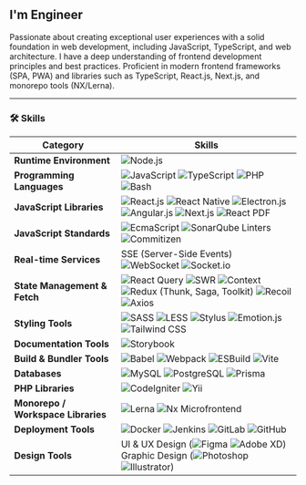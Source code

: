 

## I'm Engineer

Passionate about creating exceptional user experiences with a solid foundation in web development, including JavaScript, TypeScript, and web architecture. I have a deep understanding of frontend development principles and best practices. Proficient in modern frontend frameworks (SPA, PWA) and libraries such as TypeScript, React.js, Next.js, and monorepo tools (NX/Lerna).

---

### 🛠️ Skills

| Category                          | Skills                                                                                     |
|-----------------------------------|--------------------------------------------------------------------------------------------|
| **Runtime Environment**           | ![Node.js](https://img.shields.io/badge/Node.js-339933?logo=node.js&logoColor=white)       |
| **Programming Languages**         | ![JavaScript](https://img.shields.io/badge/JavaScript-F7DF1E?logo=javascript&logoColor=black) ![TypeScript](https://img.shields.io/badge/TypeScript-007ACC?logo=typescript&logoColor=white) ![PHP](https://img.shields.io/badge/PHP-777BB4?logo=php&logoColor=white) ![Bash](https://img.shields.io/badge/Bash-4EAA25?logo=gnu-bash&logoColor=white) |
| **JavaScript Libraries**          | ![React.js](https://img.shields.io/badge/React-20232A?logo=react&logoColor=61DAFB) ![React Native](https://img.shields.io/badge/React%20Native-20232A?logo=react&logoColor=61DAFB) ![Electron.js](https://img.shields.io/badge/Electron-47848F?logo=electron&logoColor=white) ![Angular.js](https://img.shields.io/badge/Angular-DD0031?logo=angular&logoColor=white) ![Next.js](https://img.shields.io/badge/Next.js-000000?logo=next.js&logoColor=white) ![React PDF](https://img.shields.io/badge/React%20PDF-20232A?logo=react&logoColor=61DAFB) |
| **JavaScript Standards**          | ![EcmaScript](https://img.shields.io/badge/EcmaScript-4A4A4A?logo=ecmascript&logoColor=F6B744) ![SonarQube](https://img.shields.io/badge/SonarQube-4E9BCD?logo=sonarqube&logoColor=white) Linters ![Commitizen](https://img.shields.io/badge/Commitizen-000000?logo=commitizen&logoColor=white) |
| **Real-time Services**            | SSE (Server-Side Events) ![WebSocket](https://img.shields.io/badge/WebSocket-333333?logo=websocket&logoColor=white) ![Socket.io](https://img.shields.io/badge/Socket.io-010101?logo=socket.io&logoColor=white) |
| **State Management & Fetch**      | ![React Query](https://img.shields.io/badge/React%20Query-FF4154?logo=react-query&logoColor=white) ![SWR](https://img.shields.io/badge/SWR-2E6F77?logo=swr&logoColor=white) ![Context](https://img.shields.io/badge/Context-007ACC?logo=react&logoColor=white) ![Redux](https://img.shields.io/badge/Redux-764ABC?logo=redux&logoColor=white) (Thunk, Saga, Toolkit) ![Recoil](https://img.shields.io/badge/Recoil-007ACC?logo=recoil&logoColor=white) ![Axios](https://img.shields.io/badge/Axios-5A29E4?logo=axios&logoColor=white) |
| **Styling Tools**                 | ![SASS](https://img.shields.io/badge/SASS-CC6699?logo=sass&logoColor=white) ![LESS](https://img.shields.io/badge/LESS-1D365D?logo=less&logoColor=white) ![Stylus](https://img.shields.io/badge/Stylus-333333?logo=stylus&logoColor=white) ![Emotion.js](https://img.shields.io/badge/Emotion-DB7093?logo=emotion&logoColor=white) ![Tailwind CSS](https://img.shields.io/badge/Tailwind%20CSS-38B2AC?logo=tailwind-css&logoColor=white) |
| **Documentation Tools**           | ![Storybook](https://img.shields.io/badge/Storybook-FF4785?logo=storybook&logoColor=white) |
| **Build & Bundler Tools**         | ![Babel](https://img.shields.io/badge/Babel-F9DC3E?logo=babel&logoColor=black) ![Webpack](https://img.shields.io/badge/Webpack-8DD6F9?logo=webpack&logoColor=black) ![ESBuild](https://img.shields.io/badge/ESBuild-FFCF00?logo=esbuild&logoColor=black) ![Vite](https://img.shields.io/badge/Vite-646CFF?logo=vite&logoColor=white) |
| **Databases**                     | ![MySQL](https://img.shields.io/badge/MySQL-4479A1?logo=mysql&logoColor=white) ![PostgreSQL](https://img.shields.io/badge/PostgreSQL-4169E1?logo=postgresql&logoColor=white) ![Prisma](https://img.shields.io/badge/Prisma-2D3748?logo=prisma&logoColor=white) |
| **PHP Libraries**                 | ![CodeIgniter](https://img.shields.io/badge/CodeIgniter-EF4223?logo=codeigniter&logoColor=white) ![Yii](https://img.shields.io/badge/Yii-4F91CD?logo=yii&logoColor=white) |
| **Monorepo / Workspace Libraries**| ![Lerna](https://img.shields.io/badge/Lerna-3E3E3E?logo=lerna&logoColor=white) ![Nx](https://img.shields.io/badge/Nx-143055?logo=nx&logoColor=white) Microfrontend |
| **Deployment Tools**              | ![Docker](https://img.shields.io/badge/Docker-2496ED?logo=docker&logoColor=white) ![Jenkins](https://img.shields.io/badge/Jenkins-D24939?logo=jenkins&logoColor=white) ![GitLab](https://img.shields.io/badge/GitLab-FCA121?logo=gitlab&logoColor=white) ![GitHub](https://img.shields.io/badge/GitHub-181717?logo=github&logoColor=white) |
| **Design Tools**                  | UI & UX Design (![Figma](https://img.shields.io/badge/Figma-F24E1E?logo=figma&logoColor=white) ![Adobe XD](https://img.shields.io/badge/Adobe%20XD-FF61F6?logo=adobe-xd&logoColor=white)) Graphic Design (![Photoshop](https://img.shields.io/badge/Photoshop-31A8FF?logo=adobe-photoshop&logoColor=white) ![Illustrator](https://img.shields.io/badge/Illustrator-FF9A00?logo=adobe-illustrator&logoColor=white)) |
